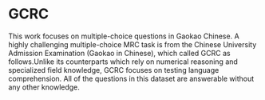 # GCRC
This work focuses on multiple-choice questions in Gaokao Chinese. A highly challenging multiple-choice MRC task is from the Chinese University Admission Examination (Gaokao in Chinese), which called GCRC as follows.Unlike its counterparts which rely on numerical reasoning and specialized field knowledge, GCRC focuses on testing language comprehension. All of the questions in this dataset are answerable without any other knowledge.
